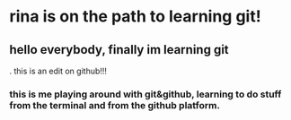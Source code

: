 # rina is on the path to learning git!

## hello everybody, finally im learning git

. this is an edit on github!!!

### this is me playing around with git&amp;github, learning to do stuff from the terminal and from the github platform. 
